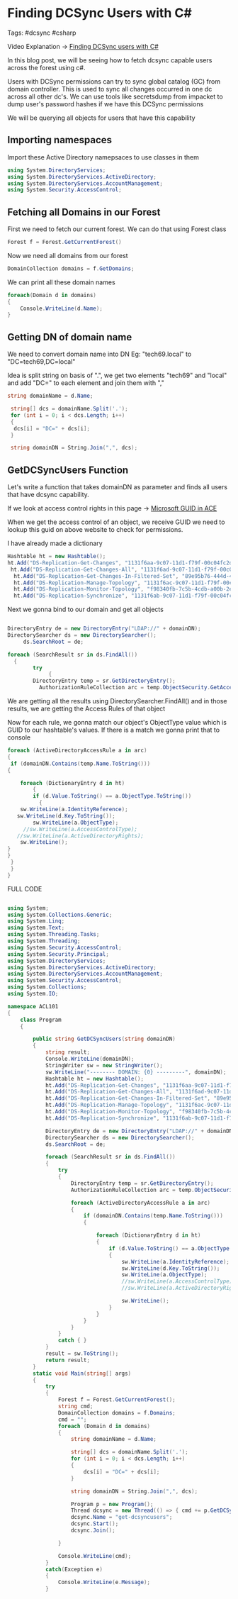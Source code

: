 # Finding DCSync Users with C# 

Tags: #dcsync #csharp 

Video Explanation -> [Finding DCSync users with C#](https://youtu.be/PVBtAwsc2CU)

In this blog post, we will be seeing how to fetch dcsync capable users across the forest using c#. 

Users with DCSync permissions can try to sync global catalog (GC) from domain controller. This is used to sync all changes occurred in one dc across all other dc's. We can use tools like secretsdump from impacket to dump user's password hashes if we have this DCSync permissions

We will be querying all objects for users that have this capability

## Importing namespaces

Import these Active Directory namepsaces to use classes in them

```csharp
using System.DirectoryServices;
using System.DirectoryServices.ActiveDirectory;
using System.DirectoryServices.AccountManagement;
using System.Security.AccessControl;
```

## Fetching all Domains in our Forest

First we need to fetch our current forest. We can do that using Forest class

```csharp
Forest f = Forest.GetCurrentForest()
```

Now we need all domains from our forest

```csharp
DomainCollection domains = f.GetDomains;
```

We can print all these domain names

```csharp
foreach(Domain d in domains)
{
	Console.WriteLine(d.Name);
}
```

## Getting DN of domain name

We need to convert domain name into DN
Eg: "tech69.local" to "DC=tech69,DC=local"

Idea is split string on basis of ".", we get two elements "tech69" and "local" and add "DC=" to each element and join them with ","
```csharp
string domainName = d.Name;

 string[] dcs = domainName.Split('.');
 for (int i = 0; i < dcs.Length; i++)
 {
  dcs[i] = "DC=" + dcs[i];
 }

 string domainDN = String.Join(",", dcs);
```

## GetDCSyncUsers Function

Let's write a function that takes domainDN as parameter and finds all users that have dcsync capability.

If we look at access control rights in this page -> [Microsoft GUID in ACE](https://docs.microsoft.com/en-us/openspecs/windows_protocols/ms-adts/1522b774-6464-41a3-87a5-1e5633c3fbbb)

When we get the access control of an object, we receive GUID 
we need to lookup this guid on above  website to check for permissions.

I have already made a dictionary 
```csharp
Hashtable ht = new Hashtable();
ht.Add("DS-Replication-Get-Changes", "1131f6aa-9c07-11d1-f79f-00c04fc2dcd2");
 ht.Add("DS-Replication-Get-Changes-All", "1131f6ad-9c07-11d1-f79f-00c04fc2dcd2");
  ht.Add("DS-Replication-Get-Changes-In-Filtered-Set", "89e95b76-444d-4c62-991a-0facbeda640c");
  ht.Add("DS-Replication-Manage-Topology", "1131f6ac-9c07-11d1-f79f-00c04fc2dcd2");
  ht.Add("DS-Replication-Monitor-Topology", "f98340fb-7c5b-4cdb-a00b-2ebdfa115a96");
  ht.Add("DS-Replication-Synchronize", "1131f6ab-9c07-11d1-f79f-00c04fc2dcd2");
```

Next we gonna bind to our domain and get all objects
```csharp

DirectoryEntry de = new DirectoryEntry("LDAP://" + domainDN);
DirectorySearcher ds = new DirectorySearcher();
     ds.SearchRoot = de;

foreach (SearchResult sr in ds.FindAll())
  {
 		try
             {
        DirectoryEntry temp = sr.GetDirectoryEntry();
          AuthorizationRuleCollection arc = temp.ObjectSecurity.GetAccessRules(true, true, typeof(NTAccount));

```

We are getting all the results using DirectorySearcher.FindAll() and in those results, we are getting the Access Rules of that object 

Now for each rule, we gonna match our object's ObjectType value which is GUID to our hashtable's values. If there is a match we gonna print that to console

```csharp
foreach (ActiveDirectoryAccessRule a in arc)
{
 if (domainDN.Contains(temp.Name.ToString()))
{

    foreach (DictionaryEntry d in ht)
        {
        if (d.Value.ToString() == a.ObjectType.ToString())
          {
    sw.WriteLine(a.IdentityReference);
   sw.WriteLine(d.Key.ToString());
        sw.WriteLine(a.ObjectType);
     //sw.WriteLine(a.AccessControlType);
   //sw.WriteLine(a.ActiveDirectoryRights);
	sw.WriteLine();
}
}
 }
 }
}
```

FULL CODE
```csharp

using System;
using System.Collections.Generic;
using System.Linq;
using System.Text;
using System.Threading.Tasks;
using System.Threading;
using System.Security.AccessControl;
using System.Security.Principal;
using System.DirectoryServices;
using System.DirectoryServices.ActiveDirectory;
using System.DirectoryServices.AccountManagement;
using System.Security.AccessControl;
using System.Collections;
using System.IO;

namespace ACL101
{
    class Program
    {

        public string GetDCSyncUsers(string domainDN)
        {
            string result;
            Console.WriteLine(domainDN);
            StringWriter sw = new StringWriter();
            sw.WriteLine("-------- DOMAIN: {0} ---------", domainDN);
            Hashtable ht = new Hashtable();
            ht.Add("DS-Replication-Get-Changes", "1131f6aa-9c07-11d1-f79f-00c04fc2dcd2");
            ht.Add("DS-Replication-Get-Changes-All", "1131f6ad-9c07-11d1-f79f-00c04fc2dcd2");
            ht.Add("DS-Replication-Get-Changes-In-Filtered-Set", "89e95b76-444d-4c62-991a-0facbeda640c");
            ht.Add("DS-Replication-Manage-Topology", "1131f6ac-9c07-11d1-f79f-00c04fc2dcd2");
            ht.Add("DS-Replication-Monitor-Topology", "f98340fb-7c5b-4cdb-a00b-2ebdfa115a96");
            ht.Add("DS-Replication-Synchronize", "1131f6ab-9c07-11d1-f79f-00c04fc2dcd2");

            DirectoryEntry de = new DirectoryEntry("LDAP://" + domainDN);
            DirectorySearcher ds = new DirectorySearcher();
            ds.SearchRoot = de;

            foreach (SearchResult sr in ds.FindAll())
            {
                try
                {
                    DirectoryEntry temp = sr.GetDirectoryEntry();
                    AuthorizationRuleCollection arc = temp.ObjectSecurity.GetAccessRules(true, true, typeof(NTAccount));

                    foreach (ActiveDirectoryAccessRule a in arc)
                    {
                        if (domainDN.Contains(temp.Name.ToString()))
                        {

                            foreach (DictionaryEntry d in ht)
                            {
                                if (d.Value.ToString() == a.ObjectType.ToString())
                                {
                                    sw.WriteLine(a.IdentityReference);
                                    sw.WriteLine(d.Key.ToString());
                                    sw.WriteLine(a.ObjectType);
                                    //sw.WriteLine(a.AccessControlType);
                                    //sw.WriteLine(a.ActiveDirectoryRights);

                                    sw.WriteLine();
                                }
                            }
                        }
                    }
                }
                catch { }
            }
            result = sw.ToString();
            return result;
        }
        static void Main(string[] args)
        {
            try
            {
                Forest f = Forest.GetCurrentForest();
                string cmd;
                DomainCollection domains = f.Domains;
                cmd = "";
                foreach (Domain d in domains)
                {
                    string domainName = d.Name;

                    string[] dcs = domainName.Split('.');
                    for (int i = 0; i < dcs.Length; i++)
                    {
                        dcs[i] = "DC=" + dcs[i];
                    }

                    string domainDN = String.Join(",", dcs);

                    Program p = new Program();
                    Thread dcsync = new Thread(() => { cmd += p.GetDCSyncUsers(domainDN); });
                    dcsync.Name = "get-dcsyncusers";
                    dcsync.Start();
                    dcsync.Join();

                }

                Console.WriteLine(cmd);
            }
            catch(Exception e)
            {
                Console.WriteLine(e.Message);
            }
```

